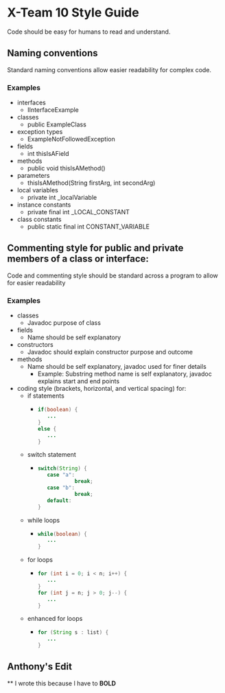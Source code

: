 # X-Team 10 Style Guide

Code should be easy for humans to read and understand.

## Naming conventions

Standard naming conventions allow easier readability for complex code.

### Examples
* interfaces
  * IInterfaceExample
* classes
  * public ExampleClass
* exception types
  * ExampleNotFollowedException
* fields
  * int thisIsAField
* methods
  * public void thisIsAMethod()
* parameters
  * thisIsAMethod(String firstArg, int secondArg)
* local variables
  * private int \_localVariable
* instance constants
  * private final int \_LOCAL_CONSTANT
* class constants
  * public static final int CONSTANT_VARIABLE

## Commenting style for public and private members of a class or interface:

Code and commenting style should be standard across a program to allow for easier readability 

### Examples

* classes
  * Javadoc purpose of class
* fields
  * Name should be self explanatory
* constructors
  * Javadoc should explain constructor purpose and outcome
* methods
  * Name should be self explanatory, javadoc used for finer details
    * Example: Substring method name is self explanatory, javadoc explains start and end points
* coding style (brackets, horizontal, and vertical spacing) for:
  * if statements
    * ```java
      if(boolean) {
         ...
      }
      else { 
         ...
      }
      ```
  * switch statement
    * ```java
      switch(String) {
         case "a":
                  break;
         case "b":
                  break;
         default:
      }
      ```
  * while loops
    * ```java
      while(boolean) {
         ...
      }
      ```
  * for loops
    * ```java
      for (int i = 0; i < n; i++) {
         ...
      }
      for (int j = n; j > 0; j--) {
         ...
      }
      ```
  * enhanced for loops
    * ```java
      for (String s : list) {
         ...
      }
      ```
## Anthony's Edit
** I wrote this because I have to
**BOLD**
